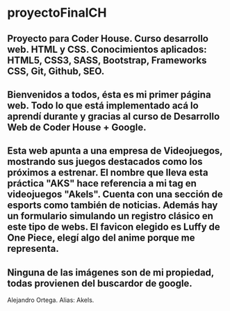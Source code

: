 # proyectoFinalCH
Proyecto para Coder House. Curso desarrollo web. HTML y CSS.
Conocimientos aplicados: HTML5, CSS3, SASS, Bootstrap, Frameworks CSS, Git, Github, SEO.
---------------------------
Bienvenidos a todos, ésta es mi primer página web.
Todo lo que está implementado acá lo aprendí durante y gracias al curso de Desarrollo Web de Coder House + Google.
---------------------------
Esta web apunta a una empresa de Videojuegos, mostrando sus juegos destacados como los próximos a estrenar.
El nombre que lleva esta práctica "AKS" hace referencia a mi tag en videojuegos "Akels".
Cuenta con una sección de esports como también de noticias.
Además hay un formulario simulando un registro clásico en este tipo de webs.
El favicon elegido es Luffy de One Piece, elegí algo del anime porque me representa.
---------------------------
Ninguna de las imágenes son de mi propiedad, todas provienen del buscardor de google.
---------------------------
Alejandro Ortega.
Alias: Akels.
